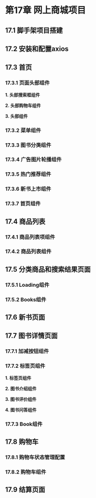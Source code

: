 # 第17章 网上商城项目



## 17.1 脚手架项目搭建




## 17.2 安装和配置axios




## 17.3 首页




### 17.3.1 页面头部组件

**1. 头部搜索框组件**


**2. 头部购物车组件**

**3. 头部组件**



### 17.3.2 菜单组件


### 17.3.3 图书分类组件


### 17.3.4 广告图片轮播组件


### 17.3.5 热门推荐组件


### 17.3.6 新书上市组件


### 17.3.7 首页组件


## 17.4 商品列表

### 17.4.1 商品列表项组件

### 17.4.2 商品列表组件

## 17.5 分类商品和搜索结果页面

### 17.5.1 Loading组件

### 17.5.2 Books组件

## 17.6 新书页面

## 17.7 图书详情页面

### 17.7.1 加减按钮组件

### 17.7.2 标签页组件


**1. 标签页组件**

**2. 图书介绍组件**

**3. 图书评价组件**

**4. 图书问答组件**

### 17.7.3 Book组件

## 17.8 购物车

### 17.8.1 购物车状态管理配置

### 17.8.2 购物车组件

## 17.9 结算页面










